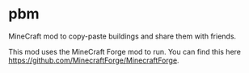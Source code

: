 # pbm
MineCraft mod to copy-paste buildings and share them with friends.

This mod uses the MineCraft Forge mod to run.
You can find this here https://github.com/MinecraftForge/MinecraftForge.
